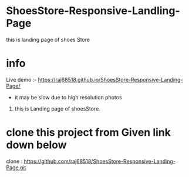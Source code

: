 # ShoesStore-Responsive-Landling-Page
this is landing page of shoes Store

# info

Live demo :- https://raj68518.github.io/ShoesStore-Responsive-Landing-Page/ 

* it may be slow due to high resolution photos
1) this is Landing page of shoesStore.

# clone this project from Given link down below 
clone : https://github.com/raj68518/ShoesStore-Responsive-Landing-Page.git

